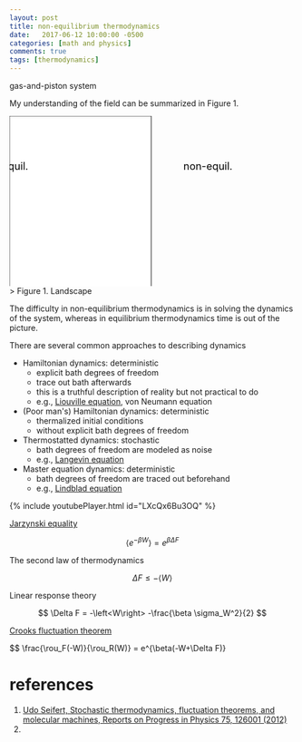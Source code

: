 ```yaml
---
layout: post
title: non-equilibrium thermodynamics
date:   2017-06-12 10:00:00 -0500
categories: [math and physics]
comments: true
tags: [thermodynamics]
---
```


gas-and-piston system

My understanding of the field can be summarized in Figure 1.

<svg width='500' height='300'> 
<rect x="0" y="0" width="250" height="450" fill='white' stroke='black'/>
<text x='10' y='95' text-anchor='middle' font-size='18'> equil. </text>
<text x='350' y='95' text-anchor='middle' font-size='18'> non-equil. </text>

</svg>
> Figure 1. Landscape


The difficulty in non-equilibrium thermodynamics is in solving the dynamics of the system,
whereas in equilibrium thermodynamics time is out of the picture.

There are several common approaches to describing dynamics

* Hamiltonian dynamics: deterministic
    * explicit bath degrees of freedom
    * trace out bath afterwards
    * this is a truthful description of reality but not practical to do
    * e.g., [Liouville equation](https://en.wikipedia.org/wiki/Liouville%27s_theorem_(Hamiltonian)), von Neumann equation
* (Poor man's) Hamiltonian dynamics: deterministic
    * thermalized initial conditions
    * without explicit bath degrees of freedom
* Thermostatted dynamics: stochastic
    * bath degrees of freedom are modeled as noise
    * e.g., [Langevin equation](https://en.wikipedia.org/wiki/Langevin_equation)
* Master equation dynamics: deterministic
    * bath degrees of freedom are traced out beforehand
    * e.g., [Lindblad equation](https://en.wikipedia.org/wiki/Lindblad_equation)

{% include youtubePlayer.html id="LXcQx6Bu3OQ" %}

[Jarzynski equality](https://en.wikipedia.org/wiki/Jarzynski_equality)

$$ \left< e^{-\beta W}\right> = e^{\beta\Delta F} $$


The second law of thermodynamics

$$ \Delta F \le -\left< W \right> $$

Linear response theory

$$ \Delta F = -\left<W\right> -\frac{\beta \sigma_W^2}{2} $$

[Crooks fluctuation theorem](https://en.wikipedia.org/wiki/Crooks_fluctuation_theorem)

$$ \frac{\rou_F(-W)}{\rou_R(W)} = e^{\beta(-W+\Delta F)}


# references
1. [Udo Seifert, Stochastic thermodynamics, fluctuation theorems, and molecular machines, Reports on Progress in Physics 75, 126001 (2012)](https://arxiv.org/abs/1205.4176)
1. 

